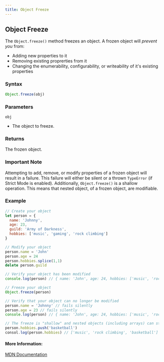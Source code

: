 ```yaml
---
title: Object Freeze
---
```

## Object Freeze
The `Object.freeze()` method freezes an object. A frozen object will *prevent you* from:

* Adding new properties to it
* Removing existing proprerties from it
* Changing the enumerability, configurability, or writeability of it's existing properties

### Syntax
```javascript
Object.freeze(obj)
```

### Parameters
`obj`
* The object to freeze.

### Returns
The frozen object.

### Important Note
Attempting to add, remove, or modify properties of a frozen object will result in a failure. This failure will either be silent or a thrown `TypeError` (if Strict Mode is enabled). Additionally, `Object.freeze()` is a shallow operation. This means that nested object, of a frozen object, are modifiable.

### Example
```javascript
// Create your object
let person = {
  name: 'Johnny',
  age: 23,
  guild: 'Army of Darkness',
  hobbies: ['music', 'gaming', 'rock climbing']
}

// Modify your object
person.name = 'John'
person.age = 24
person.hobbies.splice(1,1)
delete person.guild

// Verify your object has been modified
console.log(person) // { name: 'John', age: 24, hobbies: ['music', 'rock climbing']

// Freeze your object
Object.freeze(person)

// Verify that your object can no longer be modified
person.name = 'Johnny' // fails silently
person.age = 23 // fails silently
console.log(person) // { name: 'John', age: 24, hobbies: ['music', 'rock climbing']

// The freeze is "shallow" and nested objects (including arrays) can still be modified
person.hobbies.push('basketball')
consol.log(person.hobbies) // ['music', 'rock climbing', 'basketball']

```

#### More Information:
[MDN Documentation](https://developer.mozilla.org/en-US/docs/Web/JavaScript/Reference/Global_Objects/Object/freeze)
